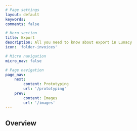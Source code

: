 ```yaml
---
# Page settings
layout: default
keywords:
comments: false

# Hero section
title: Export
description: All you need to know about export in Lunacy
icon: 'folder-invoices'

# Micro navigation
micro_nav: false

# Page navigation
page_nav:
    next:
        content: Prototyping
        url: '/prototyping'
    prev:
        content: Images
        url: '/images'
---
```





## Overview